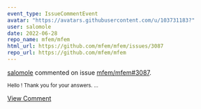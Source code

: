 ```yaml
---
event_type: IssueCommentEvent
avatar: "https://avatars.githubusercontent.com/u/103731183?"
user: salomole
date: 2022-06-28
repo_name: mfem/mfem
html_url: https://github.com/mfem/mfem/issues/3087
repo_url: https://github.com/mfem/mfem
---
```


<a href='https://github.com/salomole' target='_blank'>salomole</a> commented on issue <a href='https://github.com/mfem/mfem/issues/3087' target='_blank'>mfem/mfem#3087</a>.

<small>Hello ! Thank you for your answers....</small>

<a href='https://github.com/mfem/mfem/issues/3087' target='_blank'>View Comment</a>
